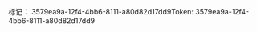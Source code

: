 <span data-ttu-id="7cea0-101">标记： 3579ea9a-12f4-4bb6-8111-a80d82d17dd9</span><span class="sxs-lookup"><span data-stu-id="7cea0-101">Token: 3579ea9a-12f4-4bb6-8111-a80d82d17dd9</span></span>